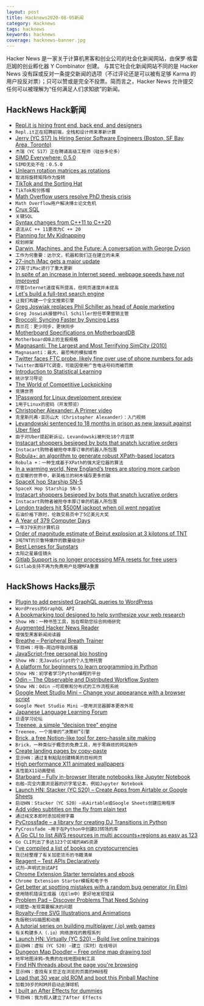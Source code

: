```yaml
---
layout: post
title: Hacknews2020-08-05新闻
category: Hacknews
tags: hacknews
keywords: hacknews
coverage: hacknews-banner.jpg
---
```


Hacker News 是一家关于计算机黑客和创业公司的社会化新闻网站，由保罗·格雷厄姆的创业孵化器 Y Combinator 创建。
与其它社会化新闻网站不同的是 Hacker News 没有踩或反对一条提交新闻的选项（不过评论还是可以被有足够 Karma 的用户投反对票）；只可以赞或是完全不投票。简而言之，Hacker News 允许提交任何可以被理解为“任何满足人们求知欲”的新闻。

## HackNews Hack新闻


- [Repl.it is hiring front end, back end, and designers](https://repl.it/jobs)
- `Repl.it正在招聘前端，全栈和设计师来革新计算`
- [Jerry (YC S17) Is Hiring Senior Software Engineers (Boston, SF Bay Area, Toronto)](https://apply.workable.com/jerry/j/FA1F4C0876/)
- `杰瑞（YC S17）正在聘请高级工程师（硅谷多伦多）`
- [SIMD Everywhere: 0.5.0](https://simd-everywhere.github.io/blog/announcements/release/2020/06/21/0.5.0-release.html)
- `SIMD无处不在：0.5.0`
- [Unlearn rotation matrices as rotations](https://kodkodgames.gitlab.io/rotation_matrices/)
- `取消将旋转矩阵作为旋转`
- [TikTok and the Sorting Hat](https://www.eugenewei.com/blog/2020/8/3/tiktok-and-the-sorting-hat)
- `TikTok和分拣帽`
- [Math Overflow users resolve PhD thesis crisis](https://mathoverflow.net/questions/366765/issue-update-in-graph-theory-different-definitions-of-edge-crossing-numbers)
- `Math Overflow用户解决博士论文危机`
- [Crux SQL](https://juxt.pro/blog/crux-sql)
- `关键SQL`
- [Syntax changes from C++11 to C++20](https://www.bfilipek.com/2020/08/lambda-syntax.html)
- `语法从C ++ 11更改为C ++ 20`
- [Planning for My Kidnapping](https://blog.luap.info/planning-for-my-kidnapping.html)
- `规划绑架`
- [Darwin, Machines, and the Future: A conversation with George Dyson](https://www.nfx.com/post/why-your-work-matters/)
- `工作为何重要：达尔文，机器和我们正在建立的未来`
- [27-inch iMac gets a major update](https://www.apple.com/newsroom/2020/08/27-inch-imac-gets-a-major-update/)
- `27英寸iMac进行了重大更新`
- [In spite of an increase in Internet speed, webpage speeds have not improved](https://www.nngroup.com/articles/the-need-for-speed/)
- `尽管Internet速度有所提高，但网页速度并未提高`
- [Let's build a full-text search engine](https://artem.krylysov.com/blog/2020/07/28/lets-build-a-full-text-search-engine/)
- `让我们构建一个全文搜索引擎`
- [Greg Joswiak replaces Phil Schiller as head of Apple marketing](https://www.theverge.com/2020/8/4/21354367/apple-phil-schiller-fellow-greg-joswiak-head-marketing-store-events)
- `Greg Joswiak接替Phil Schiller担任苹果营销主管`
- [Broccoli: Syncing Faster by Syncing Less](https://dropbox.tech/infrastructure/-broccoli--syncing-faster-by-syncing-less)
- `西兰花：更少同步，更快同步`
- [Motherboard Specifications on MotherboardDB](https://motherboarddb.com)
- `MotherboardDB上的主板规格`
- [Magnasanti: The Largest and Most Terrifying SimCity (2010)](https://rumorsontheinternets.org/2010/10/14/magnasanti-the-largest-and-most-terrifying-simcity/)
- `Magnasanti：最大，最恐怖的模拟城市`
- [Twitter faces FTC probe, likely fine over use of phone numbers for ads](https://arstechnica.com/tech-policy/2020/08/twitter-faces-ftc-probe-likely-fine-over-use-of-phone-numbers-for-ads/)
- `Twitter面临FTC调查，可能因使用广告电话号码而被罚款`
- [Introduction to Statistical Learning](http://faculty.marshall.usc.edu/gareth-james/ISL/)
- `统计学习导论`
- [The World of Competitive Lockpicking](https://www.cnet.com/news/inside-the-hidden-world-of-competitive-lockpicking/)
- `竞猜世界`
- [1Password for Linux development preview](https://discussions.agilebits.com/discussion/114964/)
- `1用于Linux的密码（开发预览）`
- [Christopher Alexander: A Primer video](https://www.youtube.com/watch?v=XLsTZXT0FlM)
- `克里斯托弗·亚历山大（Christopher Alexander）：入门视频`
- [Levandowski sentenced to 18 months in prison as new lawsuit against Uber filed](https://techcrunch.com/2020/08/04/anthony-levandowski-sentenced-to-18-months-in-prison-as-new-4b-lawsuit-against-uber-is-filed)
- `由于对Uber提起新诉讼，Levandowski被判处18个月监禁`
- [Instacart shoppers besieged by bots that snatch lucrative orders](https://www.bloomberg.com/news/articles/2020-07-31/instacart-shoppers-besieged-by-bots-that-snatch-lucrative-orders)
- `Instacart购物者被抢夺丰厚订单的机器人所包围`
- [Robula+: an algorithm to generate robust XPath-based locators](https://github.com/cyluxx/robula-plus)
- `Robula +：一种生成基于XPath的强大定位器的算法`
- [In a warming world, New England’s trees are storing more carbon](https://news.harvard.edu/gazette/story/2020/08/new-englands-trees-capturing-more-carbon-says-25-year-study/)
- `在变暖的世界中，新英格兰的树木储存更多的碳`
- [SpaceX hop Starship SN-5](https://www.youtube.com/watch?v=NJR4gZBLMNw)
- `SpaceX Hop Starship SN-5`
- [Instacart shoppers besieged by bots that snatch lucrative orders](https://www.seattletimes.com/business/instacart-shoppers-besieged-by-bots-that-snatch-lucrative-orders/)
- `Instacart购物者被抢夺丰厚订单的机器人所包围`
- [London traders hit $500M jackpot when oil went negative](https://www.bloomberg.com/news/articles/2020-08-04/oil-s-plunge-below-zero-was-500-million-jackpot-for-a-few-london-traders)
- `石油价格下跌时，伦敦交易员中了5亿美元大奖`
- [A Year of 379 Computer Days](http://fivedots.coe.psu.ac.th/~ad/Y379/index.html)
- `一年379天的计算机日`
- [Order of magnitude estimate of Beirut explosion at 3 kilotons of TNT](https://twitter.com/sinabooeshaghi/status/1290727092884299778)
- `3吨TNT的贝鲁特爆炸的数量级估计`
- [Best Lenses for Sunstars](https://phillipreeve.net/blog/best-lenses-for-sunstars/)
- `太阳之星最佳镜头`
- [Gitlab Support is no longer processing MFA resets for free users](https://about.gitlab.com/blog/2020/08/04/gitlab-support-no-longer-processing-mfa-resets-for-free-users/)
- `Gitlab支持不再为免费用户处理MFA重置`


## HackShows Hacks展示

- [ Plugin to add persisted GraphQL queries to WordPress](https://github.com/GraphQLAPI/graphql-api)
- `WordPress的GraphQL API`
- [ A bookmarking tool designed to help synthesize your web research](https://klobie.com)
- `Show HN：一种书签工具，旨在帮助您综合网络研究`
- [ Augmented Hacker News Reader](https://hacker-news.news/)
- `增强型黑客新闻阅读器`
- [ Breathe – Peripheral Breath Trainer](https://github.com/filipeisho/breathe/)
- `节目HN：呼吸–周边呼吸训练器`
- [ JavaScript-free personal bio hosting](https://plumebio.com)
- `Show HN：无JavaScript的个人生物托管`
- [ A platform for beginners to learn programming in Python](https://github.com/alexmojaki/futurecoder)
- `Show HN：初学者学习Python编程的平台`
- [ Odin – The Observable and Distributed Workflow System](https://github.com/theycallmemac/odin/blob/master/README.md)
- `Show HN：Odin –可观察和分布式的工作流程系统`
- [ Google Meet Studio Mini – Change your appearance with a browser script](https://x-ing.space/mercator)
- `Google Meet Studio Mini –使用浏览器脚本更改外观`
- [ Japanese Language Learning Forum](https://questions.japanesecomplete.com)
- `日语学习论坛`
- [ Treenee, a simple “decision tree” engine](https://github.com/claudioc/treenee)
- `Treenee，一个简单的“决策树”引擎`
- [ Brick, a free Notion-like tool for zero-hassle site making](https://brick.do/)
- `Brick，一种类似于概念的免费工具，用于零麻烦的网站制作`
- [ Create landing pages by copy-paste](https://frontendor.com/)
- `显示HN：通过复制粘贴创建精美的目标网页`
- [ High performance X11 animated wallpapers](https://github.com/glouw/paperview)
- `高性能X11动画壁纸`
- [ Starboard – Fully in-browser literate notebooks like Jupyter Notebook](https://starboard.gg)
- `右舷–完全内置浏览器的识字笔记本，例如Jupyter Notebook`
- [Launch HN: Stacker (YC S20) – Create Apps from Airtable or Google Sheets](item?id=24037118)
- `启动HN：Stacker（YC S20）–从Airtable或Google Sheets创建应用程序`
- [ Add video subtitles on the fly from plain text](https://011.video/2020/08/03/burn-video-subtitles-on-the-fly-from-a-plain-text-file/)
- `通过纯文本即时添加视频字幕`
- [ PyCrossfade – a library for creating DJ Transitions in Python](https://github.com/oguzhan-yilmaz/pyCrossfade)
- `PyCrossfade –用于在Python中创建DJ转场的库`
- [ A Go CLI to list AWS resources in multi accounts+regions as easy as 123](https://github.com/jckuester/awsls)
- `Go CLI列出了多达123个区域的AWS资源`
- [ I've compiled a list of books on cryptocurrencies](https://www.readthistwice.com/lists/best-cryptocurrency-books?s=hn)
- `我已经整理了有关加密货币的书籍清单`
- [ Reagent – Test APIs Declaratively](https://github.com/whytheplatypus/reagent)
- `试剂–声明式测试API`
- [ Chrome Extension Starter templates and ebook](https://chromeextensionkit.com/)
- `Chrome Extension Starter模板和电子书`
- [ Get better at spotting mistakes with a random bug generator (in Elm)](https://kickstartcoding.online/learn/articles/introducing-debug-trainer/)
- `使用随机错误生成器（在Elm中）更好地发现错误`
- [ Problem Pad – Discover Problems That Need Solving](item?id=24043982)
- `问题垫–发现需要解决的问题`
- [ Royalty-Free SVG Illustrations and Animations](https://www.pixeltrue.com/free-illustrations)
- `免版税SVG插图和动画`
- [ A tutorial series on building multiplayer (.io) web games](item?id=24043349)
- `有关构建多人（.io）网络游戏的教程系列`
- [Launch HN: Virtually (YC S20) – Build live online trainings](item?id=24049421)
- `启动HN：虚拟（YC S20）–建立（实时）在线培训`
- [ Dungeon Map Doodler – Free online map drawing tool](https://dungeonmapdoodler.com/)
- `地牢地图涂鸦–免费的在线地图绘制工具`
- [ Find HN threads about the page you're browsing](https://github.com/pinoceniccola/what-hn-says-webext)
- `显示HN：查找有关您正在浏览的页面的HN线程`
- [ Load that 30 year old ROM and boot this Pinball Machine](https://playfield.dev/)
- `加载30岁的ROM并启动此弹球机`
- [ I built an After Effects for dummies](https://storycreatorapp.com)
- `节目HN：我为假人建立了After Effects`

